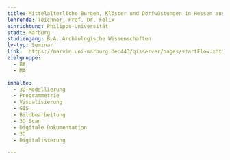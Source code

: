 ```yaml
---
title: Mittelalterliche Burgen, Klöster und Dorfwüstungen in Hessen aus archäologischer Sicht
lehrende: Teichner, Prof. Dr. Felix
einrichtung: Philipps-Universität 
stadt: Marburg
studiengang: B.A. Archäologische Wissenschaften
lv-typ: Seminar
link:  https://marvin.uni-marburg.de:443/qisserver/pages/startFlow.xhtml?_flowId=detailView-flow&unitId=86443&periodId=4137&navigationPosition=studiesOffered,
zielgruppe:
  - BA
  - MA

inhalte:
  - 3D-Modellierung
  - Programmetrie
  - Visualisierung
  - GIS
  - Bildbearbeitung
  - 3D Scan
  - Digitale Dokumentation
  - 3D
  - Digitalisierung

---
```


